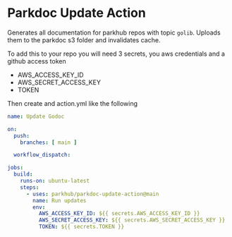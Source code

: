 # Parkdoc Update Action

Generates all documentation for parkhub repos with topic `golib`. Uploads them to the parkdoc s3 folder
and invalidates cache.

To add this to your repo you will need 3 secrets, you aws credentials and a github access token
 - AWS_ACCESS_KEY_ID
 - AWS_SECRET_ACCESS_KEY
 - TOKEN

Then create and action.yml like the following

```yaml
name: Update Godoc

on:
  push:
    branches: [ main ]

  workflow_dispatch:

jobs:
  build:
    runs-on: ubuntu-latest
    steps:
      - uses: parkhub/parkdoc-update-action@main
        name: Run updates
        env:
          AWS_ACCESS_KEY_ID: ${{ secrets.AWS_ACCESS_KEY_ID }}
          AWS_SECRET_ACCESS_KEY: ${{ secrets.AWS_SECRET_ACCESS_KEY }}
          TOKEN: ${{ secrets.TOKEN }}
```
